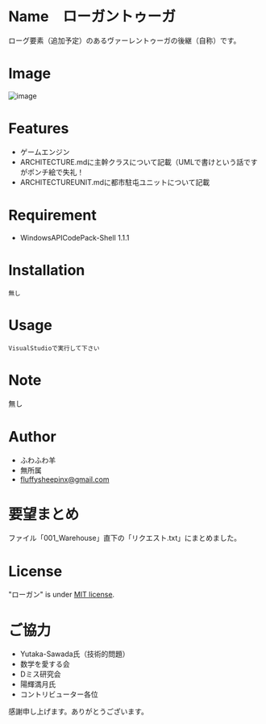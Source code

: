 # Name　ローガントゥーガ
  
  ローグ要素（追加予定）のあるヴァーレントゥーガの後継（自称）です。
  
# Image
 
 ![image](https://github.com/fluffySheepInX/WPF_Successor_001_to_Vahren/blob/master003/WPF_Successor_001_to_Vahren/001_Warehouse/001_DefaultGame/001_SystemImage/image_game.PNG)
 
# Features
 
 * ゲームエンジン
 * ARCHITECTURE.mdに主幹クラスについて記載（UMLで書けという話ですがポンチ絵で失礼！
 * ARCHITECTUREUNIT.mdに都市駐屯ユニットについて記載
 
# Requirement
  
* WindowsAPICodePack-Shell 1.1.1
 
# Installation
  
```
無し
```
 
# Usage
 
```
VisualStudioで実行して下さい
```
 
# Note
 
 無し
 
# Author
 
* ふわふわ羊
* 無所属
* fluffysheepinx@gmail.com

 
# 要望まとめ
 
 ファイル「001_Warehouse」直下の「リクエスト.txt」にまとめました。
 
# License 
"ローガン" is under [MIT license](https://en.wikipedia.org/wiki/MIT_License).

# ご協力
* Yutaka-Sawada氏（技術的問題）
* 数学を愛する会
* Dミス研究会
* 陽輝満月氏
* コントリビューター各位

感謝申し上げます。ありがとうございます。

